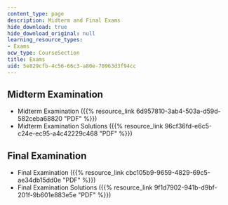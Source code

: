 ```yaml
---
content_type: page
description: Midterm and Final Exams
hide_download: true
hide_download_original: null
learning_resource_types:
- Exams
ocw_type: CourseSection
title: Exams
uid: 5e829cfb-4c56-66c3-a80e-70963d3f94cc
---
```


Midterm Examination
-------------------

*   Midterm Examination ({{% resource_link 6d957810-3ab4-503a-d59d-582ceba68820 "PDF" %}})
*   Midterm Examination Solutions ({{% resource_link 96cf36fd-e6c5-c24e-ec95-a4c42229c468 "PDF" %}})

Final Examination
-----------------

*   Final Examination ({{% resource_link cbc105b9-9659-4829-69c5-ae34db15dd0e "PDF" %}})
*   Final Examination Solutions ({{% resource_link 9f1d7902-941b-d9bf-201f-9b601e883e5e "PDF" %}})